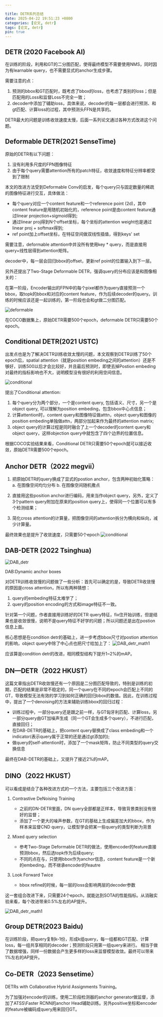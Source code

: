 ```yaml
---

title: DETR系列总结
date: 2025-04-22 19:51:23 +0800
categories: [论文, detr]
tags: [论文, detr]
pin: true
---
```


## DETR (2020 Facebook AI)

在训练的阶段，利用和GT的二分图匹配，使得最终模型不需要使用NMS，同时因 为有learnable query，也不需要显式的anchor生成步骤。

需要注意的点：

1. 预测的bbox和GT匹配时，既考虑了bbox的loss，也考虑了类别的loss；但是匹配用的Loss和监督Loss不完全一致；
2. decoder中添加了辅助loss，具体来说，decoder的每一层都会进行预测、和gt匹配、计算loss的过程，其中预测头FFN是共享的。

DETR最大的问题是训练收敛速度太慢，后面一系列论文通过各种方式改进这个问题。

## Deformable DETR(2021 SenseTime)

原始的DETR有以下问题：

  1. 没有利用多尺度的FPN图像特征
  2. 由于每个query需要attention所有的patch特征，收敛速度和特征分辨率都受到了限制

本文的改进方法受到Deformable Conv的启发，每个query只与固定数量的稀疏的图像特征进行交互，具体做法：

- 每个query对应一个content feature和一个reference point (2d)，其中content feature是用随机初始化的，reference point是由content feature通过linear projection+sigmoid得到;
- 通过linear proj得到N个offset坐标，每个坐标的attention weight也是通过linear proj + softmax得到;
- ref point加上offset坐标，在特征空间做双线性插值，得到keys' set

需要注意，deformable attention中并没所有使用key * query，而是直接用query+线性层得到attention矩阵。

decoder中，每一层会回归bbox的offset，更新ref point的位置输入到下一层。

另外还提出了Two-Stage Deformable DETR，强调query的分布应该是和图像相关的：

在第一阶段，Encoder输出的FPN中的每个pixel都作为query直接预测一个bbox，取topk的bbox和对应的content feature，作为后续decoder的query。训练的时候应该还是一起训练的，第一阶段也会和gt做二分图匹配。

![deformable](/assets/img/detr_summary/deformable_detr_ablation.jpg)

在COCO数据集上，原始DETR需要500个epoch，deformable DETR只需要50个epoch。

## Conditional DETR(2021 USTC)

出发点也是为了解决DETR训练收敛太慢的问题，本文观察到DETR训练了50个epoch后，spatial attention（就是position embeding之间的attention）还是不够好，训练500以后才会比较好，并且最后预测时，即使去掉Postion embeding对最终的指标影响也不大，说明模型没有很好的利用空间信息。

![conditional](/assets/img/detr_summary/conditional_detr.png)

提出了Conditional attention:

1. 每个query分为两个部分，一个是content query, 包括语义、尺寸，另一个是object query, 可以理解为position embeding，包含bbox中心点信息；
2. 计算attention时，content query和图像特征做atttn，object query和图像的position embeding单独做attn，两部分加起来作为最终的attention matrix;
3. object query的计算过程是同时融合了上一个decoder的content query和object query，这样objection query中就包含了四个边界的位置信息。

根据COCO实验结果来看，Conditional DETR只需要50个epoch就可以接近收敛，原始DETR需要500个epoch。

## Anchor DETR（2022 megvii）

1. 把原始DETR的query换成了显式的postion anchor，包含两种初始化策略：
  a. 在图像空间均匀分布
  b. 在图像空间随机撒点

2. 直接用这些position anchor进行编码，用来当作object query，另外，定义了3个pattern query附加在原来的position query上，使得同一个位置可以有多个检测结果；

3. 简化cross attention的计算量，把图像空间的attention拆分为横向和纵向，减少计算量。

最终效果也是提升了收敛速度，只需要50个epoch
![conditional](/assets/img/detr_summary/anchor_detr.png)

## DAB-DETR (2022 Tsinghua)

![DAB_detr](/assets/img/detr_summary/dab_detr_cmp.png)

DAB:Dynamic anchor boxes

对DETR训练收敛慢的问题做了一些分析：首先可以确定的是，导致DETR收敛慢的原因是cross attention，所以有两种猜想：

1. query的embeding特征太难学了；
2. query的position encoding的方式和image特征不一致。

针对第一个问题，作者直接用训练好的DETR query特征，fix住开始训练，但是结果也是收敛很慢，说明不是query特征不好学的问题；所以问题还是出在postion信息上面。

核心思想是在condition detr的基础上，进一步考虑bbox尺寸对postion attention的影响，object query中除了中心点也把尺寸给加上了：
![DAB_detr_math1](/assets/img/detr_summary/dab_detr_math.png)

应该算是condition detr的改进，相同模型结构下提升1~2%的mAP。

## DN—DETR（2022 HKUST）

这篇文章指出DETR收敛慢还有一个原因是二分图匹配导致的，特别是训练的初期，匹配的结果是非常不稳定的，同一个query在不同的epoch会匹配上不同的GT，导致模型无法有效的学习到如何正确的回归bbox的数值。因此，在训练过程中，提出了一个denoising的方法来辅助训练bbox的回归过程：

- 训练过程中，一部分query还是跟之前一样，与GT匈牙利匹配、计算loss，另一部分query由GT加噪声生成（同一个GT会生成多个query），不进行匹配，直接回归；
- 在DAB-DETR的基础上，把content query替换成了class embeding和一个indicator(表示query属于正常的还是通过gt添加的);
- 做query的self-attention时，添加了一个mask矩阵，防止不同类型的query交换信息

最终在DAB-DETR的基础上，又提升了接近2%的mAP。

## DINO（2022 HKUST）

可以看成是结合了各种改进方式的一个方法，主要包括三个改进方面：

1. Contrastive DeNoising Training
   - 之前的DN-DETR里面，DN query全部都是正样本，导致背景类别没有很好的监督；
   - 添加了一个更大的噪声参数，在GT的基础上生成偏差加大的bbox，作为样本来监督CND query，让模型学会把某一些query的类型判断为背景

2. Mixed query selection
   - 参考Two-Stage Deformable DETR的做法，使用encoder的feature直接预测bbox，然后选topk作为后续query;
   - 不同的点在与，只使用bbox作为anchor信息，content feature是一个新的embeding，而不继承encoder的feautre

3. Look Forward Twice
   - bbox refine的时候，每一层的loss会影响两层的decoder参数

这一套组合改进下来，只需要24个epoch，就能达到SOTA的性能指标。从消融实验来看，每个改进带来0.5%左右的AP提升。

![DAB_detr_math1](/assets/img/detr_summary/dino_ablation.png)

## Group DETR(2023 Baidu)

在训练阶段，把query复制k-1份，形成k组query，每一组都和GT匹配、计算loss，每一组共享相同的decoder；预测阶段只用第一组query来进行。
相当于做了数据增强，同样一份数据会产生更多样的loss来监督模型收敛。最终可以带来1%左右的AP提升。

## Co-DETR（2023 Sensetime）

DETRs with Collaborative Hybrid Assignments Training。

为了加强对encoder的训练，使用二阶段检测器的anchor generator做监督，添加了ATSS\Faster RCNN的anchor Head辅助训练。另外positive坐标和encoder的feature被编码成query用来回归GT。
